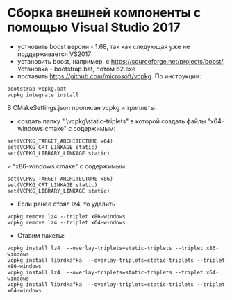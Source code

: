 # Сборка внешней компоненты с помощью Visual Studio 2017
- устновить boost версии - 1.68, так как следующая уже не поддерживается VS2017
- установить boost, например,  с https://sourceforge.net/projects/boost/. Установка - bootstrap.bat, потом b2.exe
- поставить https://github.com/microsoft/vcpkg. По инструкции:
 ```
 bootstrap-vcpkg.bat
vcpkg integrate install
 ```
В CMakeSettings.json прописан vcpkg и триплеты.
- создать папку ".\vcpkg\static-triplets" в которой создать файлы "x64-windows.cmake" с содержимым:
 ```
set(VCPKG_TARGET_ARCHITECTURE x64)
set(VCPKG_CRT_LINKAGE static)
set(VCPKG_LIBRARY_LINKAGE static)
 ```
и "x86-windows.cmake" с содержимым:
 ```
set(VCPKG_TARGET_ARCHITECTURE x86)
set(VCPKG_CRT_LINKAGE static)
set(VCPKG_LIBRARY_LINKAGE static)
 ```
- Если ранее стоял lz4, то удалить
 ```
vcpkg remove lz4 --triplet x86-windows
vcpkg remove lz4 --triplet x64-windows
 ```
- Ставим пакеты:
 ```
vcpkg install lz4  --overlay-triplets=static-triplets --triplet x86-windows
vcpkg install librdkafka  --overlay-triplets=static-triplets --triplet x86-windows
vcpkg install lz4  --overlay-triplets=static-triplets --triplet x64-windows
vcpkg install librdkafka  --overlay-triplets=static-triplets --triplet x64-windows
 ```

